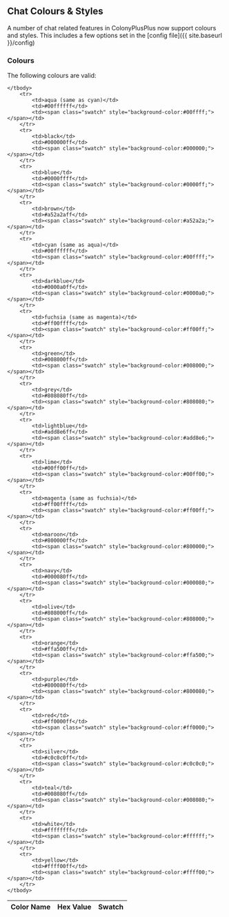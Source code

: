 ## Chat Colours & Styles

A number of chat related features in ColonyPlusPlus now support colours and styles. This includes a few options set in the [config file]({{ site.baseurl }}/config)

### Colours

The following colours are valid:

<table>
	<thead>
		<tr>
			<th>Color Name</th> 
			<th>Hex Value</th>
			<th>Swatch</th>
		</tr>
	</thead>
	<tbody>

	</tbody>
		<tr>
			<td>aqua (same as cyan)</td>	
			<td>#00ffffff</td> 
			<td><span class="swatch" style="background-color:#00ffff;"></span></td>
		</tr>	
		<tr>
			<td>black</td>	
			<td>#000000ff</td> 
			<td><span class="swatch" style="background-color:#000000;"></span></td>
		</tr>	
		<tr>
			<td>blue</td>	
			<td>#0000ffff</td> 
			<td><span class="swatch" style="background-color:#0000ff;"></span></td>
		</tr>	
		<tr>
			<td>brown</td>	
			<td>#a52a2aff</td> 
			<td><span class="swatch" style="background-color:#a52a2a;"></span></td>
		</tr>	
		<tr>
			<td>cyan (same as aqua)</td>	
			<td>#00ffffff</td> 
			<td><span class="swatch" style="background-color:#00ffff;"></span></td>
		</tr>	
		<tr>
			<td>darkblue</td>	
			<td>#0000a0ff</td> 
			<td><span class="swatch" style="background-color:#0000a0;"></span></td>
		</tr>	
		<tr>
			<td>fuchsia (same as magenta)</td>	
			<td>#ff00ffff</td> 
			<td><span class="swatch" style="background-color:#ff00ff;"></span></td>
		</tr>	
		<tr>
			<td>green</td>	
			<td>#008000ff</td> 
			<td><span class="swatch" style="background-color:#008000;"></span></td>
		</tr>	
		<tr>
			<td>grey</td>	
			<td>#808080ff</td> 
			<td><span class="swatch" style="background-color:#808080;"></span></td>
		</tr>	
		<tr>
			<td>lightblue</td>	
			<td>#add8e6ff</td> 
			<td><span class="swatch" style="background-color:#add8e6;"></span></td>
		</tr>	
		<tr>
			<td>lime</td>	
			<td>#00ff00ff</td> 
			<td><span class="swatch" style="background-color:#00ff00;"></span></td>
		</tr>	
		<tr>
			<td>magenta (same as fuchsia)</td>	
			<td>#ff00ffff</td> 
			<td><span class="swatch" style="background-color:#ff00ff;"></span></td>
		</tr>	
		<tr>
			<td>maroon</td>	
			<td>#800000ff</td> 
			<td><span class="swatch" style="background-color:#800000;"></span></td>
		</tr>	
		<tr>
			<td>navy</td>	
			<td>#000080ff</td> 
			<td><span class="swatch" style="background-color:#000080;"></span></td>
		</tr>	
		<tr>
			<td>olive</td>	
			<td>#808000ff</td> 
			<td><span class="swatch" style="background-color:#808000;"></span></td>
		</tr>	
		<tr>
			<td>orange</td>	
			<td>#ffa500ff</td> 
			<td><span class="swatch" style="background-color:#ffa500;"></span></td>
		</tr>	
		<tr>
			<td>purple</td>	
			<td>#800080ff</td> 
			<td><span class="swatch" style="background-color:#800080;"></span></td>
		</tr>	
		<tr>
			<td>red</td>	
			<td>#ff0000ff</td> 
			<td><span class="swatch" style="background-color:#ff0000;"></span></td>
		</tr>	
		<tr>
			<td>silver</td>	
			<td>#c0c0c0ff</td> 
			<td><span class="swatch" style="background-color:#c0c0c0;"></span></td>
		</tr>	
		<tr>
			<td>teal</td>	
			<td>#008080ff</td> 
			<td><span class="swatch" style="background-color:#008080;"></span></td>
		</tr>	
		<tr>
			<td>white</td>	
			<td>#ffffffff</td> 
			<td><span class="swatch" style="background-color:#ffffff;"></span></td>
		</tr>	
		<tr>
			<td>yellow</td>
			<td>#ffff00ff</td>
			<td><span class="swatch" style="background-color:#ffff00;"></span></td>
		</tr>
	</tbody>
</table>
